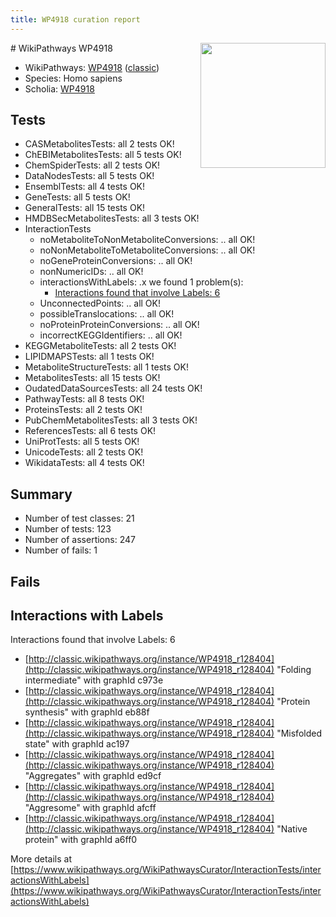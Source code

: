 ```yaml
---
title: WP4918 curation report
---
```


<img style="float: right; width: 200px" src="https://upload.wikimedia.org/wikipedia/commons/thumb/8/83/Wplogo_with_text_500.png/640px-Wplogo_with_text_500.png" />
# WikiPathways WP4918

* WikiPathways: [WP4918](https://wikipathways.org/pathways/WP4918) ([classic](https://classic.wikipathways.org/instance/WP4918))
* Species: Homo sapiens
* Scholia: [WP4918](https://scholia.toolforge.org/wikipathways/WP4918)
## Tests
* CASMetabolitesTests: all 2 tests OK!
* ChEBIMetabolitesTests: all 5 tests OK!
* ChemSpiderTests: all 2 tests OK!
* DataNodesTests: all 5 tests OK!
* EnsemblTests: all 4 tests OK!
* GeneTests: all 5 tests OK!
* GeneralTests: all 15 tests OK!
* HMDBSecMetabolitesTests: all 3 tests OK!
* InteractionTests
    * noMetaboliteToNonMetaboliteConversions: .. all OK!
    * noNonMetaboliteToMetaboliteConversions: .. all OK!
    * noGeneProteinConversions: .. all OK!
    * nonNumericIDs: .. all OK!
    * interactionsWithLabels: .x we found 1 problem(s):
        * [Interactions found that involve Labels: 6](#630d267d)
    * UnconnectedPoints: .. all OK!
    * possibleTranslocations: .. all OK!
    * noProteinProteinConversions: .. all OK!
    * incorrectKEGGIdentifiers: .. all OK!
* KEGGMetaboliteTests: all 2 tests OK!
* LIPIDMAPSTests: all 1 tests OK!
* MetaboliteStructureTests: all 1 tests OK!
* MetabolitesTests: all 15 tests OK!
* OudatedDataSourcesTests: all 24 tests OK!
* PathwayTests: all 8 tests OK!
* ProteinsTests: all 2 tests OK!
* PubChemMetabolitesTests: all 3 tests OK!
* ReferencesTests: all 6 tests OK!
* UniProtTests: all 5 tests OK!
* UnicodeTests: all 2 tests OK!
* WikidataTests: all 4 tests OK!


## Summary

* Number of test classes: 21
* Number of tests: 123
* Number of assertions: 247
* Number of fails: 1

## Fails

<a name="630d267d" />

## Interactions with Labels

Interactions found that involve Labels: 6

* [http://classic.wikipathways.org/instance/WP4918_r128404](http://classic.wikipathways.org/instance/WP4918_r128404) "Folding intermediate" with graphId c973e
* [http://classic.wikipathways.org/instance/WP4918_r128404](http://classic.wikipathways.org/instance/WP4918_r128404) "Protein 
synthesis" with graphId eb88f
* [http://classic.wikipathways.org/instance/WP4918_r128404](http://classic.wikipathways.org/instance/WP4918_r128404) "Misfolded state" with graphId ac197
* [http://classic.wikipathways.org/instance/WP4918_r128404](http://classic.wikipathways.org/instance/WP4918_r128404) "Aggregates" with graphId ed9cf
* [http://classic.wikipathways.org/instance/WP4918_r128404](http://classic.wikipathways.org/instance/WP4918_r128404) "Aggresome" with graphId afcff
* [http://classic.wikipathways.org/instance/WP4918_r128404](http://classic.wikipathways.org/instance/WP4918_r128404) "Native protein" with graphId a6ff0


More details at [https://www.wikipathways.org/WikiPathwaysCurator/InteractionTests/interactionsWithLabels](https://www.wikipathways.org/WikiPathwaysCurator/InteractionTests/interactionsWithLabels)

